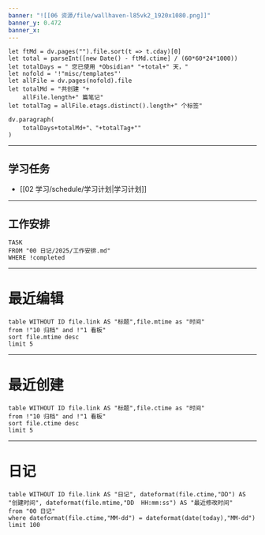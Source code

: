 ```yaml
---
banner: "![[06 资源/file/wallhaven-l85vk2_1920x1080.png]]"
banner_y: 0.472
banner_x:
---
```


```dataviewjs
let ftMd = dv.pages("").file.sort(t => t.cday)[0]
let total = parseInt([new Date() - ftMd.ctime] / (60*60*24*1000))
let totalDays = " 您已使用 *Obsidian* "+total+" 天，"
let nofold = '!"misc/templates"'
let allFile = dv.pages(nofold).file
let totalMd = "共创建 "+
	allFile.length+" 篇笔记"
let totalTag = allFile.etags.distinct().length+" 个标签"

dv.paragraph(
	totalDays+totalMd+"、"+totalTag+""
)
```


---


## 学习任务
- [[02 学习/schedule/学习计划|学习计划]]



---

## 工作安排
```dataview
TASK
FROM "00 日记/2025/工作安排.md"
WHERE !completed
```


---



# 最近编辑
```dataview
table WITHOUT ID file.link AS "标题",file.mtime as "时间"
from !"10 归档" and !"1 看板"
sort file.mtime desc
limit 5
```

---

# 最近创建
```dataview
table WITHOUT ID file.link AS "标题",file.ctime as "时间"
from !"10 归档" and !"1 看板"
sort file.ctime desc
limit 5
```


---

# 日记

```dataview
table WITHOUT ID file.link AS "日记", dateformat(file.ctime,"DD") AS "创建时间", dateformat(file.mtime,"DD  HH:mm:ss") AS "最近修改时间"
from "00 日记" 
where dateformat(file.ctime,"MM-dd") = dateformat(date(today),"MM-dd") 
limit 100
```

[^1]: 
